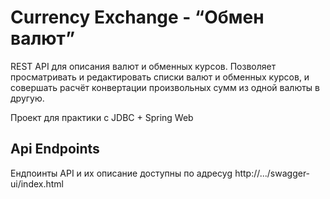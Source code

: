 # Currency Exchange - “Обмен валют”


REST API для описания валют и обменных курсов. Позволяет просматривать и редактировать списки валют и
обменных курсов, и совершать расчёт конвертации произвольных сумм из одной валюты в другую.

Проект для практики с JDBC + Spring Web

## Api Endpoints

Ендпоинты API и их описание доступны по адресуg http://.../swagger-ui/index.html